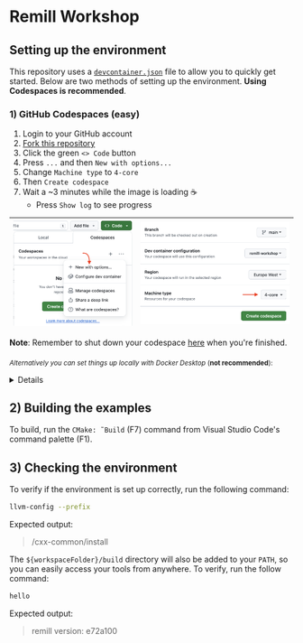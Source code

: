 # Remill Workshop

## Setting up the environment

This repository uses a [`devcontainer.json`](./.devcontainer/devcontainer.json) file to allow you to quickly get started. Below are two methods of setting up the environment. **Using Codespaces is recommended**.

### 1) GitHub Codespaces (easy)

1. Login to your GitHub account
2. [Fork this repository](https://github.com/LLVMParty/RemillWorkshop/fork)
3. Click the green `<> Code` button
4. Press `...` and then `New with options...`
5. Change `Machine type` to `4-core`
6. Then `Create codespace`
7. Wait a ~3 minutes while the image is loading ☕
   - Press `Show log` to see progress

| ![](.devcontainer/new-codespace.png) | ![](.devcontainer/machine-type.png) |
|---|---|

**Note**: Remember to shut down your codespace [here](https://github.com/codespaces) when you're finished.

<sub>_Alternatively you can set things up locally with Docker Desktop_ (**not recommended**):</sub>
<details>
### Docker Desktop (tricky)

- Install/Update [Docker Desktop](https://www.docker.com/products/docker-desktop/) ([alternatives](https://code.visualstudio.com/remote/advancedcontainers/docker-options))
- **Start Docker Desktop**
- Install [Visual Studio Code](https://code.visualstudio.com)
- Clone and open this repository in VS Code (**use the HTTPS protocol**)
- Install the [Dev Containers](vscode:extension/ms-vscode-remote.remote-containers) extension in VS Code (you should be prompted for recommended extensions)
- Click the blue 'Reopen in Container' button when prompted (you can also find it in the command palette)

For more detailed steps, check out the [Dev Containers tutorial](https://code.visualstudio.com/docs/devcontainers/tutorial). The instructions after this assume you are running _inside_ the container.

#### Windows

Because the host filesystem is mounted inside the container you _may_ need to configure Git to not automatically convert line endings:

```sh
git config --global core.autocrlf false
```

Additionally it's recommended to configure Docker to use the WSL 2 backend.
</details>

## 2) Building the examples

To build, run the `CMake: ˜Build` (F7) command from Visual Studio Code's command palette (F1).

## 3) Checking the environment

To verify if the environment is set up correctly, run the following command:

```sh
llvm-config --prefix
```

Expected output:

> /cxx-common/install

The `${workspaceFolder}/build` directory will also be added to your `PATH`, so you can easily access your tools from anywhere. To verify, run the follow command:

```sh
hello
```

Expected output:

> remill version: e72a100
